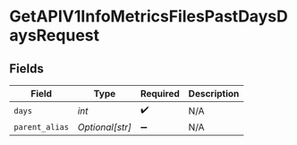 # GetAPIV1InfoMetricsFilesPastDaysDaysRequest


## Fields

| Field              | Type               | Required           | Description        |
| ------------------ | ------------------ | ------------------ | ------------------ |
| `days`             | *int*              | :heavy_check_mark: | N/A                |
| `parent_alias`     | *Optional[str]*    | :heavy_minus_sign: | N/A                |